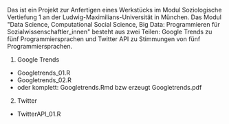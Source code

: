 Das ist ein Projekt zur Anfertigen eines Werkstücks im Modul Soziologische Vertiefung 1 an der Ludwig-Maximilians-Universität in München. Das Modul "Data Science, Computational Social Science, Big Data: Programmieren für Sozialwissenschaftler_innen" besteht aus zwei Teilen: Google Trends zu fünf Programmiersprachen und Twitter API zu Stimmungen von fünf Programmiersprachen.

1. Google Trends
  - Googletrends_01.R
  - Googletrends_02.R
  - oder komplett: Googletrends.Rmd bzw erzeugt Googletrends.pdf
2. Twitter
  - TwitterAPI_01.R
  